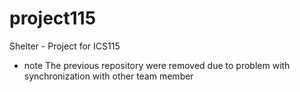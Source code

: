 # project115
Shelter - Project for ICS115

* note
The previous repository were removed due to problem with synchronization with other team member 
